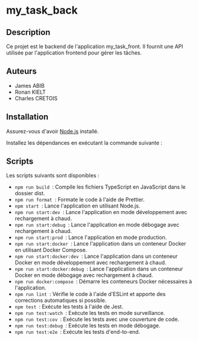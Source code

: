 # my_task_back

## Description

Ce projet est le backend de l'application my_task_front. Il fournit une API utilisée par l'application frontend pour gérer les tâches.

## Auteurs

- James ABIB
- Ronan KIELT
- Charles CRETOIS

## Installation

Assurez-vous d'avoir [Node.js](https://nodejs.org) installé.

Installez les dépendances en exécutant la commande suivante :

## Scripts
Les scripts suivants sont disponibles :

- `npm run build `: Compile les fichiers TypeScript en JavaScript dans le dossier dist.
- `npm run format `: Formate le code à l'aide de Prettier.
- `npm start `: Lance l'application en utilisant Node.js.
- `npm run start:dev `: Lance l'application en mode développement avec rechargement à chaud.
- `npm run start:debug `: Lance l'application en mode débogage avec rechargement à chaud.
- `npm run start:prod `: Lance l'application en mode production.
- `npm run start:docker `: Lance l'application dans un conteneur Docker en utilisant Docker Compose.
- `npm run start:docker:dev `: Lance l'application dans un conteneur Docker en mode développement avec rechargement à chaud.
- `npm run start:docker:debug `: Lance l'application dans un conteneur Docker en mode débogage avec rechargement à chaud.
- `npm run docker:compose `: Démarre les conteneurs Docker nécessaires à l'application.
- `npm run lint `: Vérifie le code à l'aide d'ESLint et apporte des corrections automatiques si possible.
- `npm test `: Exécute les tests à l'aide de Jest.
- `npm run test:watch `: Exécute les tests en mode surveillance.
- `npm run test:cov `: Exécute les tests avec une couverture de code.
- `npm run test:debug `: Exécute les tests en mode débogage.
- `npm run test:e2e `: Exécute les tests d'end-to-end.
